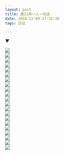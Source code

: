 ```yaml
---
layout: post
title: 唐21帝一人一句话
date: 2018-12-09 17:32:48
tags: 日记

---
```


<span class="bjh-p">▼</span></p><p><span class="bjh-p"><span class="bjh-br"></span></span></p><div class="img-container"><img class="large" data-loadfunc="0" src="https://ss1.baidu.com/6ONXsjip0QIZ8tyhnq/it/u=104499616,3541173335&amp;fm=173&amp;app=25&amp;f=JPEG?w=640&amp;h=480&amp;s=DC04F812575E75E992D084DB03004033" data-loaded="0"></div><div class="img-container"><img class="large" data-loadfunc="0" src="https://ss0.baidu.com/6ONWsjip0QIZ8tyhnq/it/u=657303585,1583560780&amp;fm=173&amp;app=25&amp;f=JPEG?w=640&amp;h=480&amp;s=7A84E60B174F71E912F180DB03001033" data-loaded="0"></div><div class="img-container"><img class="large" data-loadfunc="0" src="https://ss2.baidu.com/6ONYsjip0QIZ8tyhnq/it/u=2013122465,3645322774&amp;fm=173&amp;app=25&amp;f=JPEG?w=640&amp;h=480&amp;s=5E12ED0F1BDE75E91AD080DB030050B3" data-loaded="0"></div><div class="img-container"><img class="large" data-loadfunc="0" src="https://ss1.baidu.com/6ONXsjip0QIZ8tyhnq/it/u=2094828070,901975045&amp;fm=173&amp;app=25&amp;f=JPEG?w=640&amp;h=480&amp;s=1AA87A231DDE51E918D4A0DB000010B3" data-loaded="0"></div><div class="img-container"><img class="large" data-loadfunc="0" src="https://ss1.baidu.com/6ONXsjip0QIZ8tyhnq/it/u=4145424721,1670641347&amp;fm=173&amp;app=25&amp;f=JPEG?w=640&amp;h=480&amp;s=1AA87A2349DF55E91AD4A8D3000030B3" data-loaded="0"></div><div class="img-container"><img class="large" data-loadfunc="0" src="https://ss0.baidu.com/6ONWsjip0QIZ8tyhnq/it/u=3111118497,3795561807&amp;fm=173&amp;app=25&amp;f=JPEG?w=640&amp;h=480&amp;s=5E00EC0B5D5F71E918D084DB03001033" data-loaded="0"></div><div class="img-container"><img class="large" data-loadfunc="0" src="https://ss2.baidu.com/6ONYsjip0QIZ8tyhnq/it/u=33679427,3136285841&amp;fm=173&amp;app=25&amp;f=JPEG?w=640&amp;h=480&amp;s=0390EA211F5E75E918C080DB030050B3" data-loaded="0"></div><div class="img-container"><img class="large" data-loadfunc="0" src="https://ss1.baidu.com/6ONXsjip0QIZ8tyhnq/it/u=3996362068,4282082734&amp;fm=173&amp;app=25&amp;f=JPEG?w=640&amp;h=480&amp;s=2AABFC031F5675EB9BD084DA010010B3" data-loaded="0"></div><div class="img-container"><img class="large" data-loadfunc="0" src="https://ss0.baidu.com/6ONWsjip0QIZ8tyhnq/it/u=794836251,2606550010&amp;fm=173&amp;app=25&amp;f=JPEG?w=640&amp;h=480&amp;s=0990EC13175E75EB18C090DB010010B3" data-loaded="0"></div><div class="img-container"><img class="large" data-loadfunc="0" src="https://ss2.baidu.com/6ONYsjip0QIZ8tyhnq/it/u=3086625587,4182520131&amp;fm=173&amp;app=25&amp;f=JPEG?w=640&amp;h=480&amp;s=9090EE3715CF44E91AD1A0DB02001033" data-loaded="0"></div><div class="img-container"><img class="large" data-loadfunc="0" src="https://ss1.baidu.com/6ONXsjip0QIZ8tyhnq/it/u=1825488142,2479784780&amp;fm=173&amp;app=25&amp;f=JPEG?w=640&amp;h=480&amp;s=8CA0783215CE54E90A54A4C3000030B3" data-loaded="0"></div><div class="img-container"><img class="large" data-loadfunc="0" src="https://ss0.baidu.com/6ONWsjip0QIZ8tyhnq/it/u=1126173987,2140277216&amp;fm=173&amp;app=25&amp;f=JPEG?w=640&amp;h=480&amp;s=D290EE27555E55E91AD184DB03001033" data-loaded="0"></div><div class="img-container"><img class="large" data-loadfunc="0" src="https://ss1.baidu.com/6ONXsjip0QIZ8tyhnq/it/u=3504081979,2371789574&amp;fm=173&amp;app=25&amp;f=JPEG?w=640&amp;h=480&amp;s=8A93EA03135E75E91BC084DB010010B3" data-loaded="0"></div><div class="img-container"><img class="large" data-loadfunc="0" src="https://ss0.baidu.com/6ONWsjip0QIZ8tyhnq/it/u=2978282934,3780060829&amp;fm=173&amp;app=25&amp;f=JPEG?w=640&amp;h=480&amp;s=0CA0783211CE45E90A55A4C3000030B3" data-loaded="0"></div><div class="img-container"><img class="large" data-loadfunc="0" src="https://ss0.baidu.com/6ONWsjip0QIZ8tyhnq/it/u=481823322,1053869406&amp;fm=173&amp;app=25&amp;f=JPEG?w=640&amp;h=480&amp;s=5292E4211F5E75E91ED190DB030040B1" data-loaded="0"></div><div class="img-container"><img class="large" data-loadfunc="0" src="https://ss2.baidu.com/6ONYsjip0QIZ8tyhnq/it/u=627770375,977082885&amp;fm=173&amp;app=25&amp;f=JPEG?w=640&amp;h=480&amp;s=1AAA7A235DDE55E90A54B8D3000070B3" data-loaded="0"></div><div class="img-container"><img class="large" data-loadfunc="0" src="https://ss2.baidu.com/6ONYsjip0QIZ8tyhnq/it/u=489169595,2259429305&amp;fm=173&amp;app=25&amp;f=JPEG?w=640&amp;h=480&amp;s=8210EE23134E55E918C084DB030050B3" data-loaded="0"></div><div class="img-container"><img class="large" data-loadfunc="0" src="https://ss0.baidu.com/6ONWsjip0QIZ8tyhnq/it/u=1060810164,2548218060&amp;fm=173&amp;app=25&amp;f=JPEG?w=640&amp;h=480&amp;s=4A80E8011F5E75E903F484D9010050B2" data-loaded="0"></div><div class="img-container"><img class="large" data-loadfunc="0" src="https://ss0.baidu.com/6ONWsjip0QIZ8tyhnq/it/u=2866110210,1854273275&amp;fm=173&amp;app=25&amp;f=JPEG?w=640&amp;h=480&amp;s=FF8A5E20555E55E908C498DB010010B0" data-loaded="0"></div><div class="img-container"><img class="large" data-loadfunc="0" src="https://ss1.baidu.com/6ONXsjip0QIZ8tyhnq/it/u=1630138843,2673304201&amp;fm=173&amp;app=25&amp;f=JPEG?w=640&amp;h=480&amp;s=8690EC215F5675EB9DC49CDA010080B0" data-loaded="0"></div><div class="img-container"><img class="large" data-loadfunc="0" src="https://ss2.baidu.com/6ONYsjip0QIZ8tyhnq/it/u=1201976705,699233155&amp;fm=173&amp;app=25&amp;f=JPEG?w=640&amp;h=480&amp;s=0CA0783215CE44E90A55A0C3000030B3" data-loaded="0">
